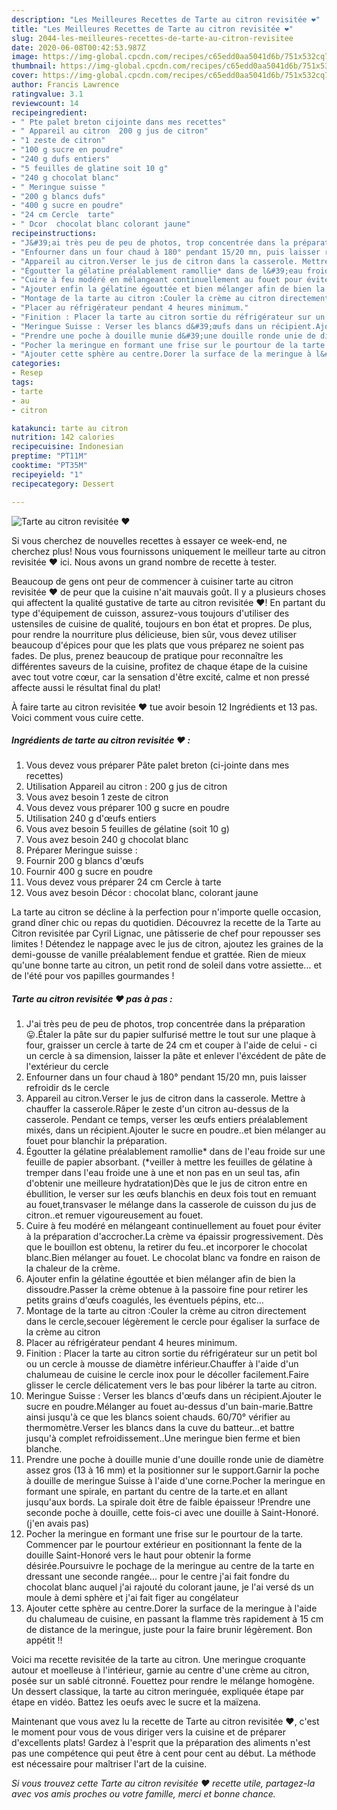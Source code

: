 ```yaml
---
description: "Les Meilleures Recettes de Tarte au citron revisitée ❤️"
title: "Les Meilleures Recettes de Tarte au citron revisitée ❤️"
slug: 2044-les-meilleures-recettes-de-tarte-au-citron-revisitee
date: 2020-06-08T00:42:53.987Z
image: https://img-global.cpcdn.com/recipes/c65edd0aa5041d6b/751x532cq70/tarte-au-citron-revisitee-❤️-photo-principale-de-la-recette.jpg
thumbnail: https://img-global.cpcdn.com/recipes/c65edd0aa5041d6b/751x532cq70/tarte-au-citron-revisitee-❤️-photo-principale-de-la-recette.jpg
cover: https://img-global.cpcdn.com/recipes/c65edd0aa5041d6b/751x532cq70/tarte-au-citron-revisitee-❤️-photo-principale-de-la-recette.jpg
author: Francis Lawrence
ratingvalue: 3.1
reviewcount: 14
recipeingredient:
- " Pte palet breton cijointe dans mes recettes"
- " Appareil au citron  200 g jus de citron"
- "1 zeste de citron"
- "100 g sucre en poudre"
- "240 g dufs entiers"
- "5 feuilles de glatine soit 10 g"
- "240 g chocolat blanc"
- " Meringue suisse "
- "200 g blancs dufs"
- "400 g sucre en poudre"
- "24 cm Cercle  tarte"
- " Dcor  chocolat blanc colorant jaune"
recipeinstructions:
- "J&#39;ai très peu de peu de photos, trop concentrée dans la préparation😛.Étaler la pâte sur du papier sulfurisé mettre le tout sur une plaque à four, graisser un cercle à tarte de 24 cm et couper à l&#39;aide de celui - ci un cercle à sa dimension, laisser la pâte et enlever l&#39;éxcédent de pâte de l&#39;extérieur du cercle"
- "Enfourner dans un four chaud à 180° pendant 15/20 mn, puis laisser refroidir ds le cercle"
- "Appareil au citron.Verser le jus de citron dans la casserole. Mettre à chauffer la casserole.Râper le zeste d&#39;un citron au-dessus de la casserole. Pendant ce temps, verser les œufs entiers préalablement mixés, dans un récipient.Ajouter le sucre en poudre..et bien mélanger au fouet pour blanchir la préparation."
- "Égoutter la gélatine préalablement ramollie* dans de l&#39;eau froide sur une feuille de papier absorbant. (*veiller à mettre les feuilles de gélatine à tremper dans l&#39;eau froide une à une et non pas en un seul tas, afin d&#39;obtenir une meilleure hydratation)Dès que le jus de citron entre en ébullition, le verser sur les œufs blanchis en deux fois tout en remuant au fouet,transvaser le mélange dans la casserole de cuisson du jus de citron..et remuer vigoureusement au fouet."
- "Cuire à feu modéré en mélangeant continuellement au fouet pour éviter à la préparation d&#39;accrocher.La crème va épaissir progressivement. Dès que le bouillon est obtenu, la retirer du feu..et incorporer le chocolat blanc.Bien mélanger au fouet. Le chocolat blanc va fondre en raison de la chaleur de la crème."
- "Ajouter enfin la gélatine égouttée et bien mélanger afin de bien la dissoudre.Passer la crème obtenue à la passoire fine pour retirer les petits grains d&#39;œufs coagulés, les éventuels pépins, etc..."
- "Montage de la tarte au citron :Couler la crème au citron directement dans le cercle,secouer légèrement le cercle pour égaliser la surface de la crème au citron"
- "Placer au réfrigérateur pendant 4 heures minimum."
- "Finition : Placer la tarte au citron sortie du réfrigérateur sur un petit bol ou un cercle à mousse de diamètre inférieur.Chauffer à l&#39;aide d&#39;un chalumeau de cuisine le cercle inox pour le décoller facilement.Faire glisser le cercle délicatement vers le bas pour libérer la tarte au citron."
- "Meringue Suisse : Verser les blancs d&#39;œufs dans un récipient.Ajouter le sucre en poudre.Mélanger au fouet au-dessus d&#39;un bain-marie.Battre ainsi jusqu&#39;à ce que les blancs soient chauds. 60/70° vérifier au thermomètre.Verser les blancs dans la cuve du batteur...et battre jusqu&#39;à complet refroidissement..Une meringue bien ferme et bien blanche."
- "Prendre une poche à douille munie d&#39;une douille ronde unie de diamètre assez gros (13 à 16 mm) et la positionner sur le support.Garnir la poche à douille de meringue Suisse à l&#39;aide d&#39;une corne.Pocher la meringue en formant une spirale, en partant du centre de la tarte.et en allant jusqu&#39;aux bords. La spirale doit être de faible épaisseur !Prendre une seconde poche à douille, cette fois-ci avec une douille à Saint-Honoré.(j&#39;en avais pas)"
- "Pocher la meringue en formant une frise sur le pourtour de la tarte. Commencer par le pourtour extérieur en positionnant la fente de la douille Saint-Honoré vers le haut pour obtenir la forme désirée.Poursuivre le pochage de la meringue au centre de la tarte en dressant une seconde rangée... pour le centre j&#39;ai fait fondre du chocolat blanc auquel j&#39;ai rajouté du colorant jaune, je l&#39;ai versé ds un moule à demi sphère et j&#39;ai fait figer au congélateur"
- "Ajouter cette sphère au centre.Dorer la surface de la meringue à l&#39;aide du chalumeau de cuisine, en passant la flamme très rapidement à 15 cm de distance de la meringue, juste pour la faire brunir légèrement. Bon appétit !!"
categories:
- Resep
tags:
- tarte
- au
- citron

katakunci: tarte au citron 
nutrition: 142 calories
recipecuisine: Indonesian
preptime: "PT11M"
cooktime: "PT35M"
recipeyield: "1"
recipecategory: Dessert

---
```



![Tarte au citron revisitée ❤️](https://img-global.cpcdn.com/recipes/c65edd0aa5041d6b/751x532cq70/tarte-au-citron-revisitee-❤️-photo-principale-de-la-recette.jpg)

Si vous cherchez de nouvelles recettes à essayer ce week-end, ne cherchez plus! Nous vous fournissons uniquement le meilleur tarte au citron revisitée ❤️ ici. Nous avons un grand nombre de recette à tester.

Beaucoup de gens ont peur de commencer à cuisiner tarte au citron revisitée ❤️ de peur que la cuisine n'ait mauvais goût. Il y a plusieurs choses qui affectent la qualité gustative de tarte au citron revisitée ❤️! En partant du type d'équipement de cuisson, assurez-vous toujours d'utiliser des ustensiles de cuisine de qualité, toujours en bon état et propres. De plus, pour rendre la nourriture plus délicieuse, bien sûr, vous devez utiliser beaucoup d'épices pour que les plats que vous préparez ne soient pas fades. De plus, prenez beaucoup de pratique pour reconnaître les différentes saveurs de la cuisine, profitez de chaque étape de la cuisine avec tout votre cœur, car la sensation d'être excité, calme et non pressé affecte aussi le résultat final du plat!

<!--inarticleads1-->

À faire tarte au citron revisitée ❤️ tue avoir besoin 12 Ingrédients et 13 pas. Voici comment vous cuire cette.

##### Ingrédients de tarte au citron revisitée ❤️ :

1. Vous devez vous préparer  Pâte palet breton (ci-jointe dans mes recettes)
1. Utilisation  Appareil au citron : 200 g jus de citron
1. Vous avez besoin 1 zeste de citron
1. Vous devez vous préparer 100 g sucre en poudre
1. Utilisation 240 g d&#39;œufs entiers
1. Vous avez besoin 5 feuilles de gélatine (soit 10 g)
1. Vous avez besoin 240 g chocolat blanc
1. Préparer  Meringue suisse :
1. Fournir 200 g blancs d&#39;œufs
1. Fournir 400 g sucre en poudre
1. Vous devez vous préparer 24 cm Cercle à tarte
1. Vous avez besoin  Décor : chocolat blanc, colorant jaune


La tarte au citron se décline à la perfection pour n&#39;importe quelle occasion, grand dîner chic ou repas du quotidien. Découvrez la recette de la Tarte au Citron revisitée par Cyril Lignac, une pâtisserie de chef pour repousser ses limites ! Détendez le nappage avec le jus de citron, ajoutez les graines de la demi-gousse de vanille préalablement fendue et grattée. Rien de mieux qu&#39;une bonne tarte au citron, un petit rond de soleil dans votre assiette… et de l&#39;été pour vos papilles gourmandes ! 

<!--inarticleads2-->

##### Tarte au citron revisitée ❤️ pas à pas :

1. J&#39;ai très peu de peu de photos, trop concentrée dans la préparation😛.Étaler la pâte sur du papier sulfurisé mettre le tout sur une plaque à four, graisser un cercle à tarte de 24 cm et couper à l&#39;aide de celui - ci un cercle à sa dimension, laisser la pâte et enlever l&#39;éxcédent de pâte de l&#39;extérieur du cercle
1. Enfourner dans un four chaud à 180° pendant 15/20 mn, puis laisser refroidir ds le cercle
1. Appareil au citron.Verser le jus de citron dans la casserole. Mettre à chauffer la casserole.Râper le zeste d&#39;un citron au-dessus de la casserole. Pendant ce temps, verser les œufs entiers préalablement mixés, dans un récipient.Ajouter le sucre en poudre..et bien mélanger au fouet pour blanchir la préparation.
1. Égoutter la gélatine préalablement ramollie* dans de l&#39;eau froide sur une feuille de papier absorbant. (*veiller à mettre les feuilles de gélatine à tremper dans l&#39;eau froide une à une et non pas en un seul tas, afin d&#39;obtenir une meilleure hydratation)Dès que le jus de citron entre en ébullition, le verser sur les œufs blanchis en deux fois tout en remuant au fouet,transvaser le mélange dans la casserole de cuisson du jus de citron..et remuer vigoureusement au fouet.
1. Cuire à feu modéré en mélangeant continuellement au fouet pour éviter à la préparation d&#39;accrocher.La crème va épaissir progressivement. Dès que le bouillon est obtenu, la retirer du feu..et incorporer le chocolat blanc.Bien mélanger au fouet. Le chocolat blanc va fondre en raison de la chaleur de la crème.
1. Ajouter enfin la gélatine égouttée et bien mélanger afin de bien la dissoudre.Passer la crème obtenue à la passoire fine pour retirer les petits grains d&#39;œufs coagulés, les éventuels pépins, etc...
1. Montage de la tarte au citron :Couler la crème au citron directement dans le cercle,secouer légèrement le cercle pour égaliser la surface de la crème au citron
1. Placer au réfrigérateur pendant 4 heures minimum.
1. Finition : Placer la tarte au citron sortie du réfrigérateur sur un petit bol ou un cercle à mousse de diamètre inférieur.Chauffer à l&#39;aide d&#39;un chalumeau de cuisine le cercle inox pour le décoller facilement.Faire glisser le cercle délicatement vers le bas pour libérer la tarte au citron.
1. Meringue Suisse : Verser les blancs d&#39;œufs dans un récipient.Ajouter le sucre en poudre.Mélanger au fouet au-dessus d&#39;un bain-marie.Battre ainsi jusqu&#39;à ce que les blancs soient chauds. 60/70° vérifier au thermomètre.Verser les blancs dans la cuve du batteur...et battre jusqu&#39;à complet refroidissement..Une meringue bien ferme et bien blanche.
1. Prendre une poche à douille munie d&#39;une douille ronde unie de diamètre assez gros (13 à 16 mm) et la positionner sur le support.Garnir la poche à douille de meringue Suisse à l&#39;aide d&#39;une corne.Pocher la meringue en formant une spirale, en partant du centre de la tarte.et en allant jusqu&#39;aux bords. La spirale doit être de faible épaisseur !Prendre une seconde poche à douille, cette fois-ci avec une douille à Saint-Honoré.(j&#39;en avais pas)
1. Pocher la meringue en formant une frise sur le pourtour de la tarte. Commencer par le pourtour extérieur en positionnant la fente de la douille Saint-Honoré vers le haut pour obtenir la forme désirée.Poursuivre le pochage de la meringue au centre de la tarte en dressant une seconde rangée... pour le centre j&#39;ai fait fondre du chocolat blanc auquel j&#39;ai rajouté du colorant jaune, je l&#39;ai versé ds un moule à demi sphère et j&#39;ai fait figer au congélateur
1. Ajouter cette sphère au centre.Dorer la surface de la meringue à l&#39;aide du chalumeau de cuisine, en passant la flamme très rapidement à 15 cm de distance de la meringue, juste pour la faire brunir légèrement. Bon appétit !!


Voici ma recette revisitée de la tarte au citron. Une meringue croquante autour et moelleuse à l&#39;intérieur, garnie au centre d&#39;une crème au citron, posée sur un sablé citronné. Fouettez pour rendre le mélange homogène. Un dessert classique, la tarte au citron meringuée, expliquée étape par étape en vidéo. Battez les oeufs avec le sucre et la maïzena. 

<!--inarticleads1-->

<p>
Maintenant que vous avez lu la recette de Tarte au citron revisitée ❤️, c'est le moment pour vous de vous diriger vers la cuisine et de préparer d'excellents plats! Gardez à l'esprit que la préparation des aliments n'est pas une compétence qui peut être à cent pour cent au début. La méthode est nécessaire pour maîtriser l'art de la cuisine.
</p>

<p>
<i>Si vous trouvez cette Tarte au citron revisitée ❤️ recette utile, partagez-la avec vos amis proches ou votre famille, merci et bonne chance.</i>
</p>
